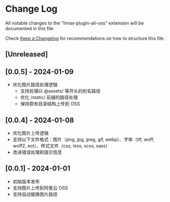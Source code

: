# Change Log

All notable changes to the "limax-plugin-ali-oss" extension will be documented in this file.

Check [Keep a Changelog](http://keepachangelog.com/) for recommendations on how to structure this file.

## [Unreleased]

## [0.0.5] - 2024-01-09

- 优化图片路径处理逻辑
  - 支持处理以 @assets/ 等开头的别名路径
  - 优化 /static/ 前缀的路径处理
  - 保持原有目录结构上传到 OSS

## [0.0.4] - 2024-01-08

- 优化图片上传逻辑
- 支持以下文件格式：图片（png, jpg, jpeg, gif, webp）、字体（ttf, woff, woff2, eot）、样式文件（css, less, scss, sass）
- 改进错误处理和提示信息

## [0.0.1] - 2024-01-01

- 初始版本发布
- 支持图片上传到阿里云 OSS
- 支持自动替换图片路径